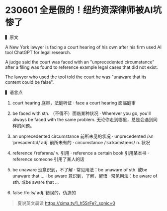 # 230601 全是假的！纽约资深律师被AI坑惨了

▍原文

A New York lawyer is facing a court hearing of his own after his firm used AI tool ChatGPT for legal research.

A judge said the court was faced with an "unprecedented circumstance" after a filing was found to reference example legal cases that did not exist.

The lawyer who used the tool told the court he was "unaware that its content could be false".

▍语言点 

1. court hearing 庭审，法庭听证
· face a court hearing 面临庭审

2. be faced with sth. （不得不）面临某种状况
· Wherever you go, you'll always be faced with the same problem.
无论你走到哪里，总是会遇到同样的问题。
3. an unprecedented circumstance 前所未见的状况
· unprecedented /ʌnˈpresədentɪd/ adj. 前所未有的
· circumstance /ˈsɜːkəmstæns/ n. 状况
4. reference /ˈrefərəns/ v. 引用
· reference a certain book 引用某本书
· reference someone 引用了某人的话

5. be unaware 没意识到，不了解
· 常见用法：be unaware of sth. 或be unaware that …
· be aware 意识到，了解，醒悟
· 常见用法：be aware of sth. 或be aware that …
6. false /fɑːls/ adj. 错误的，伪造的

> 夏说英文晨读 https://xima.tv/1_h5SrFe?_sonic=0

